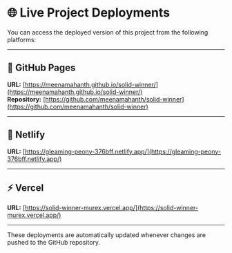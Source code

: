 # 🌐 Live Project Deployments

You can access the deployed version of this project from the following platforms:

---

## 🚀 GitHub Pages  
**URL:** [https://meenamahanth.github.io/solid-winner/](https://meenamahanth.github.io/solid-winner/)  
**Repository:** [https://github.com/meenamahanth/solid-winner](https://github.com/meenamahanth/solid-winner)

---

## 🌿 Netlify  
**URL:** [https://gleaming-peony-376bff.netlify.app/](https://gleaming-peony-376bff.netlify.app/)

---

## ⚡ Vercel  
**URL:** [https://solid-winner-murex.vercel.app/](https://solid-winner-murex.vercel.app/)

---

These deployments are automatically updated whenever changes are pushed to the GitHub repository.
